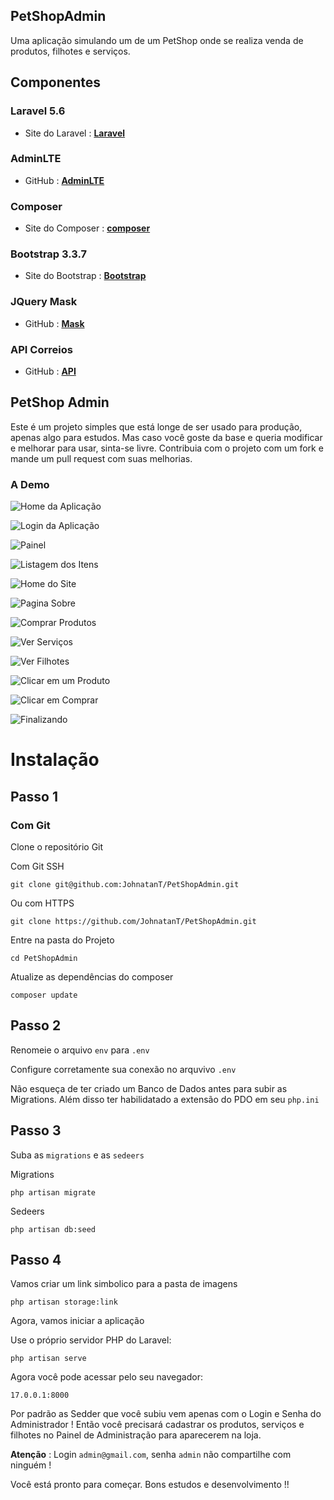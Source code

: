 ## PetShopAdmin

Uma aplicação simulando um de um PetShop onde se realiza venda de produtos, filhotes e serviços.

## Componentes

### Laravel 5.6
- Site do Laravel : **[Laravel](https://laravel.com/)**

### AdminLTE
- GitHub : **[AdminLTE](https://github.com/jeroennoten/Laravel-AdminLTE)**

### Composer
- Site do Composer : **[composer](https://getcomposer.org/)**

### Bootstrap 3.3.7
- Site do Bootstrap : **[Bootstrap](https://getbootstrap.com/docs/3.3/getting-started/)**

### JQuery Mask
- GitHub : **[Mask](https://github.com/igorescobar/jQuery-Mask-Plugin)**

### API Correios
- GitHub : **[API](https://github.com/EscapeWork/Frete)**


## PetShop Admin

Este é um projeto simples que está longe de ser usado para produção, apenas algo para estudos. Mas caso você goste da base e queria modificar e melhorar para usar, sinta-se livre. Contribuia com o projeto com um fork e mande um pull request com suas melhorias.



### A Demo
![Home da Aplicação](GitHub-Img/home.png "Home")

![Login da Aplicação](GitHub-Img/login.png "Login")

![Painel](GitHub-Img/dasboard.png "Painel")

![Listagem dos Itens](GitHub-Img/produtos.png "Lista")

![Home do Site](GitHub-Img/loja.png "Home da Loja")

![Pagina Sobre](GitHub-Img/sobre.png "Sobre")

![Comprar Produtos](GitHub-Img/loja-produtos.png "Loja - Produtos")

![Ver Serviços](GitHub-Img/loja-servicos.png "Loja - Serviços")

![Ver Filhotes](GitHub-Img/loja-filhotes.png "Loja - Filhotes")

![Clicar em um Produto](GitHub-Img/produto.png "Loja - Produto")

![Clicar em Comprar](GitHub-Img/dados.png "Loja - Comprando")

![Finalizando](GitHub-Img/finalizar.png "Finalizando Pedido")


# Instalação

## Passo 1

### Com Git
Clone o repositório Git

Com Git SSH
```
git clone git@github.com:JohnatanT/PetShopAdmin.git
```

Ou com HTTPS
```
git clone https://github.com/JohnatanT/PetShopAdmin.git
```

Entre na pasta do Projeto
```
cd PetShopAdmin
```

Atualize as dependências do composer 
```
composer update
```

## Passo 2
Renomeie o arquivo `env` para `.env`

Configure corretamente sua conexão no arquvivo ```.env```

Não esqueça de ter criado um Banco de Dados antes para subir as Migrations.
Além disso ter habilidatado a extensão do PDO em seu ```php.ini```

## Passo 3
Suba as ```migrations``` e as ```sedeers```

Migrations
```
php artisan migrate
```
Sedeers
```
php artisan db:seed
```

## Passo 4

Vamos criar um link simbolico para a pasta de imagens
```
php artisan storage:link
```

Agora, vamos iniciar a aplicação 

Use o próprio servidor PHP do Laravel:

```
php artisan serve
```

Agora você pode acessar pelo seu navegador:

```
17.0.0.1:8000
```

Por padrão as Sedder que você subiu vem apenas com o Login e Senha do Administrador !
Então você precisará cadastrar os produtos, serviços e filhotes no Painel de Administração para aparecerem na loja.

**Atenção** : Login  ```admin@gmail.com```, senha ```admin``` não compartilhe com ninguém !


Você está pronto para começar. Bons estudos e desenvolvimento !!

